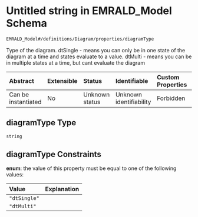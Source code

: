 # Untitled string in EMRALD\_Model Schema

```txt
EMRALD_Model#/definitions/Diagram/properties/diagramType
```

Type of the diagram. dtSingle - means you can only be in one state of the diagram at a time and states evaluate to a value. dtMulti - means you can be in multiple states at a time, but cant evaluate the diagram

| Abstract            | Extensible | Status         | Identifiable            | Custom Properties | Additional Properties | Access Restrictions | Defined In                                                                                    |
| :------------------ | :--------- | :------------- | :---------------------- | :---------------- | :-------------------- | :------------------ | :-------------------------------------------------------------------------------------------- |
| Can be instantiated | No         | Unknown status | Unknown identifiability | Forbidden         | Allowed               | none                | [EMRALD\_JsonSchemaV3\_0.json\*](../../out/EMRALD_JsonSchemaV3_0.json "open original schema") |

## diagramType Type

`string`

## diagramType Constraints

**enum**: the value of this property must be equal to one of the following values:

| Value        | Explanation |
| :----------- | :---------- |
| `"dtSingle"` |             |
| `"dtMulti"`  |             |
